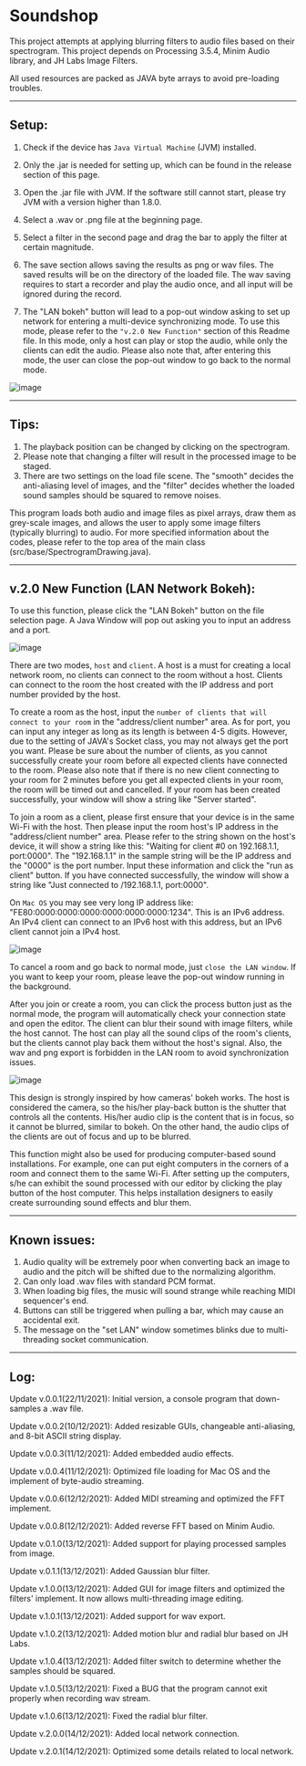 # Soundshop
This project attempts at applying blurring filters to audio files based on their spectrogram. This project depends on Processing 3.5.4, Minim Audio library, and JH Labs Image Filters.

All used resources are packed as JAVA byte arrays to avoid pre-loading troubles.

-----------------------------------------------------
Setup:
-----------------------------------------------------

1. Check if the device has `Java Virtual Machine` (JVM) installed.
2. Only the .jar is needed for setting up, which can be found in the release section of this page.
3. Open the .jar file with JVM. If the software still cannot start, please try JVM with a version higher than 1.8.0.
4. Select a .wav or .png file at the beginning page.
5. Select a filter in the second page and drag the bar to apply the filter at certain magnitude.
6. The save section allows saving the results as png or wav files. The saved results will be on the directory of the loaded file.
The wav saving requires to start a recorder and play the audio once, and all input will be ignored during the record.

7. The "LAN bokeh" button will lead to a pop-out window asking to set up network for entering a multi-device synchronizing mode.
To use this mode, please refer to the `"v.2.0 New Function"` section of this Readme file.
In this mode, only a host can play or stop the audio, while only the clients can edit the audio.
Please also note that, after entering this mode, the user can close the pop-out window to go back to the normal mode.

![image](https://github.com/El-Mundo/Soundshop/blob/master/guide.png)

-----------------------------------------------------
Tips:
-----------------------------------------------------

1. The playback position can be changed by clicking on the spectrogram.
2. Please note that changing a filter will result in the processed image to be staged.
3. There are two settings on the load file scene. The "smooth" decides the anti-aliasing level of images, and the "filter" decides whether the loaded sound samples should be squared to remove noises.

This program loads both audio and image files as pixel arrays, draw them as grey-scale images, and allows the user to apply some image filters (typically blurring) to audio.
For more specified information about the codes, please refer to the top area of the main class (src/base/SpectrogramDrawing.java).


-----------------------------------------------------
v.2.0 New Function (LAN Network Bokeh):
-----------------------------------------------------

To use this function, please click the "LAN Bokeh" button on the file selection page.
A Java Window will pop out asking you to input an address and a port.

![image](https://github.com/El-Mundo/Soundshop/blob/master/setlan.png)

There are two modes, `host` and `client`.
A host is a must for creating a local network room, no clients can connect to the room without a host.
Clients can connect to the room the host created with the IP address and port number provided by the host.

To create a room as the host, input the `number of clients that will connect to your room` in the "address/client number" area.
As for port, you can input any integer as long as its length is between 4-5 digits.
However, due to the setting of JAVA's Socket class, you may not always get the port you want.
Please be sure about the number of clients, as you cannot successfully create your room before all expected clients have connected to the room.
Please also note that if there is no new client connecting to your room for 2 minutes before you get all expected clients in your room, the room will be timed out and cancelled.
If your room has been created successfully, your window will show a string like "Server started".

To join a room as a client, please first ensure that your device is in the same Wi-Fi with the host.
Then please input the room host's IP address in the "address/client number" area.
Please refer to the string shown on the host's device, it will show a string like this: "Waiting for client #0 on 192.168.1.1, port:0000".
The "192.168.1.1" in the sample string will be the IP address and the "0000" is the port number.
Input these information and click the "run as client" button.
If you have connected successfully, the window will show a string like "Just connected to /192.168.1.1, port:0000".

On `Mac OS` you may see very long IP address like: "FE80:0000:0000:0000:0000:0000:0000:1234".
This is an IPv6 address. An IPv4 client can connect to an IPv6 host with this address, but an IPv6 client cannot join a IPv4 host.

![image](https://github.com/El-Mundo/Soundshop/blob/master/connect.png)

To cancel a room and go back to normal mode, just `close the LAN window`.
If you want to keep your room, please leave the pop-out window running in the background.

After you join or create a room, you can click the process button just as the normal mode,
the program will automatically check your connection state and open the editor.
The client can blur their sound with image filters, while the host cannot.
The host can play all the sound clips of the room's clients, but the clients cannot play back them without the host's signal.
Also, the wav and png export is forbidden in the LAN room to avoid synchronization issues.

![image](https://github.com/El-Mundo/Soundshop/blob/master/hostandclient.png)

This design is strongly inspired by how cameras' bokeh works.
The host is considered the camera, so the his/her play-back button is the shutter that controls all the contents.
His/her audio clip is the content that is in focus, so it cannot be blurred, similar to bokeh.
On the other hand, the audio clips of the clients are out of focus and up to be blurred.

This function might also be used for producing computer-based sound installations.
For example, one can put eight computers in the corners of a room and connect them to the same Wi-Fi.
After setting up the computers, s/he can exhibit the sound processed with our editor by clicking the play button of the host computer.
This helps installation designers to easily create surrounding sound effects and blur them.


-----------------------------------------------------
Known issues:
-----------------------------------------------------

1. Audio quality will be extremely poor when converting back an image to audio and the pitch will be shifted due to the normalizing algorithm.
2. Can only load .wav files with standard PCM format.
3. When loading big files, the music will sound strange while reaching MIDI sequencer's end.
4. Buttons can still be triggered when pulling a bar, which may cause an accidental exit.
5. The message on the "set LAN" window sometimes blinks due to multi-threading socket communication.


-----------------------------------------------------
Log:
-----------------------------------------------------

Update v.0.0.1(22/11/2021): Initial version, a console program that down-samples a .wav file.

Update v.0.0.2(10/12/2021): Added resizable GUIs, changeable anti-aliasing, and 8-bit ASCII string display.

Update v.0.0.3(11/12/2021): Added embedded audio effects.

Update v.0.0.4(11/12/2021): Optimized file loading for Mac OS and the implement of byte-audio streaming.

Update v.0.0.6(12/12/2021): Added MIDI streaming and optimized the FFT implement.

Update v.0.0.8(12/12/2021): Added reverse FFT based on Minim Audio.

Update v.0.1.0(13/12/2021): Added support for playing processed samples from image.

Update v.0.1.1(13/12/2021): Added Gaussian blur filter.

Update v.1.0.0(13/12/2021): Added GUI for image filters and optimized the filters' implement. It now allows multi-threading image editing.

Update v.1.0.1(13/12/2021): Added support for wav export.

Update v.1.0.2(13/12/2021): Added motion blur and radial blur based on JH Labs.

Update v.1.0.4(13/12/2021): Added filter switch to determine whether the samples should be squared.

Update v.1.0.5(13/12/2021): Fixed a BUG that the program cannot exit properly when recording wav stream.

Update v.1.0.6(13/12/2021): Fixed the radial blur filter.

Update v.2.0.0(14/12/2021): Added local network connection.

Update v.2.0.1(14/12/2021): Optimized some details related to local network.
